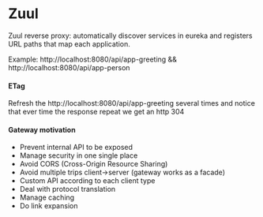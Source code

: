 # Zuul
Zuul reverse proxy: automatically discover services in eureka and registers URL paths that map each application.

Example: http://localhost:8080/api/app-greeting && http://localhost:8080/api/app-person

#### ETag
Refresh the http://localhost:8080/api/app-greeting several times and notice that ever time the response repeat we get an http 304

#### Gateway motivation
* Prevent internal API to be exposed
* Manage security in one single place
* Avoid CORS (Cross-Origin Resource Sharing)
* Avoid multiple trips client->server (gateway works as a facade)
* Custom API according to each client type 
* Deal with protocol translation
* Manage caching
* Do link expansion

 

